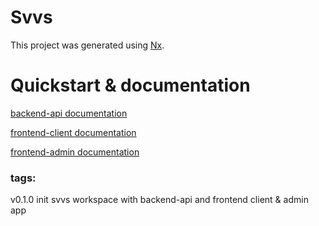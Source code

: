 

# Svvs

This project was generated using [Nx](https://nx.dev).

# Quickstart & documentation

[backend-api documentation](https://vladirr.github.io/svvs/api/)

[frontend-client documentation](https://vladirr.github.io/svvs/client/)

[frontend-admin documentation](https://vladirr.github.io/svvs/admin/)



### tags:
v0.1.0 init svvs workspace with backend-api and frontend client & admin app
